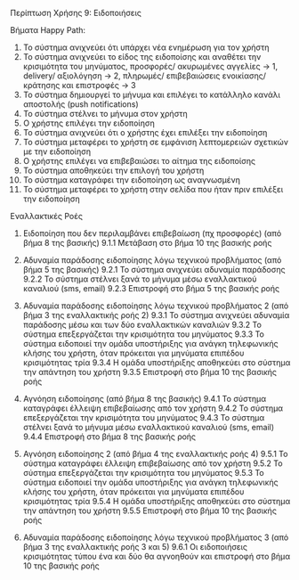 Περίπτωση Χρήσης 9: Ειδοποιήσεις 

Βήματα Happy Path:
1.  Το σύστημα ανιχνεύει ότι υπάρχει νέα ενημέρωση για τον χρήστη 
2.  Το σύστημα ανιχνεύει το είδος της ειδοποίσης και αναθέτει την κρισιμότητα του μηνύματος, προσφορές/ ακυρωμένες αγγελίες -> 1, delivery/ αξιολόγηση -> 2, πληρωμές/ επιβεβαιώσεις ενοικίασης/ κράτησης και επιστροφές -> 3
3.  Το σύστημα δημιουργεί το μήνυμα και επιλέγει το κατάλληλο κανάλι αποστολής (push notifications)
4.  Το σύστημα στέλνει το μήνυμα στον χρήστη
5.  Ο χρήστης επιλέγει την ειδοποίηση
6.  Το σύστημα ανιχνεύει ότι ο χρήστης έχει επιλέξει την ειδοποίηση 
7.  Το σύστημα μεταφέρει το χρήστη σε εμφάνιση λεπτομερειών σχετικών με την ειδοποίηση
8.  Ο χρήστης επιλέγει να επιβεβαιώσει το αίτημα της ειδοποίσης
9.  Το σύστημα αποθηκεύει την επιλογή του χρήστη
10. Το σύστημα καταγράφει την ειδοποίηση ως αναγνωσμένη
11. Το σύστημα μεταφέρει το χρήστη στην σελίδα που ήταν πριν επιλέξει την ειδοποίηση 


Εναλλακτικές Ροές
1. Ειδοποίηση που δεν περιλαμβάνει επιβεβαίωση (πχ προσφορές) (από βήμα 8 της βασικής)
9.1.1 Μετάβαση στο βήμα 10 της βασικής ροής 

2. Αδυναμία παράδοσης ειδοποίησης λόγω τεχνικού προβλήματος (από βήμα 5 της βασικής)
9.2.1 Το σύστημα ανιχνεύει αδυναμία παράδοσης 
9.2.2 Το σύστημα στέλνει ξανά το μήνυμα μέσω εναλλακτικού καναλιού (sms, email)
9.2.3 Επιστροφή στο βήμα 5 της βασικής ροής

3. Αδυναμία παράδοσης ειδοποίησης λόγω τεχνικού προβλήματος 2 (από βήμα 3 της εναλλακτικής ροής 2)
9.3.1 Το σύστημα ανιχνεύει αδυναμία παράδοσης μέσω και των δύο εναλλακτικών καναλιών 
9.3.2 Το σύστημα επεξεργάζεται την κρισιμότητα του μηνύματος 
9.3.3 Το σύστημα ειδοποιεί την ομάδα υποστήριξης για ανάγκη τηλεφωνικής κλήσης του χρήστη, όταν πρόκειται για μηνύματα επιπέδου κρισιμότητας τρία
9.3.4 Η ομάδα υποστήριξης αποθηκεύει στο σύστημα την απάντηση του χρήστη
9.3.5 Επιστροφή στο βήμα 10 της βασικής ροής

4. Αγνόηση ειδοποίησης (από βήμα 8 της βασικής)
9.4.1 Το σύστημα καταγράφει έλλειψη επιβεβαίωσης από τον χρήστη
9.4.2 Το σύστημα επεξεργάζεται την κρισιμότητα του μηνύματος 
9.4.3 Το σύστημα στέλνει ξανά το μήνυμα μέσω εναλλακτικού καναλιού (sms, email)
9.4.4 Επιστροφή στο βήμα 8 της βασικής ροής

5. Αγνόηση ειδοποίησης 2 (από βήμα 4 της εναλλακτικής ροής 4)
9.5.1 Το σύστημα καταγράφει έλλειψη επιβεβαίωσης από τον χρήστη 
9.5.2 Το σύστημα επεξεργάζεται την κρισιμότητα του μηνύματος 
9.5.3 Το σύστημα ειδοποιεί την ομάδα υποστήριξης για ανάγκη τηλεφωνικής κλήσης του χρήστη, όταν πρόκειται για μηνύματα επιπέδου κρισιμότητας τρία
9.5.4 Η ομάδα υποστήριξης αποθηκεύει στο σύστημα την απάντηση του χρήστη
9.5.5 Επιστροφή στο βήμα 10 της βασικής ροής

6. Αδυναμία παράδοσης ειδοποίησης λόγω τεχνικού προβλήματος 3 (από βήμα 3 της εναλλακτικής ροής 3 και 5)
9.6.1 Οι ειδοποιήσεις κρισιμότητας τύπου ένα και δύο θα αγνοηθούν και επιστροφή στο βήμα 10 της βασικής ροής
